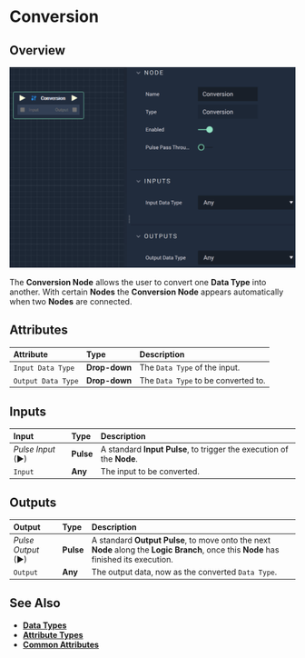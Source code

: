 # Conversion

## Overview

![The Conversion Node.](../../.gitbook/assets/conversion1.png)

The **Conversion Node** allows the user to convert one **Data Type** into another. With certain **Nodes** the **Conversion Node** appears automatically when two **Nodes** are connected.

## Attributes

| Attribute | Type | Description |
| :--- | :--- | :--- |
| `Input Data Type` | **Drop-down** | The `Data Type` of the input. |
| `Output Data Type` | **Drop-down** | The `Data Type` to be converted to. |

## Inputs

| Input | Type | Description |
| :--- | :--- | :--- |
| _Pulse Input_ \(►\) | **Pulse** | A standard **Input Pulse**, to trigger the execution of the **Node**. |
| `Input` | **Any** | The input to be converted. |

## Outputs

| Output | Type | Description |
| :--- | :--- | :--- |
| _Pulse Output_ \(►\) | **Pulse** | A standard **Output Pulse**, to move onto the next **Node** along the **Logic Branch**, once this **Node** has finished its execution. |
| `Output` | **Any** | The output data, now as the converted `Data Type`. |

## See Also

* [**Data Types**](https://docs.incari.com/incari-studio/v/2021.1/getting-started/data-types)
* [**Attribute Types**](https://docs.incari.com/incari-studio/v/2021.1/getting-started/attributes/attribute-types)
* [**Common Attributes**](https://docs.incari.com/incari-studio/v/2021.1/getting-started/attributes/common-attributes)

